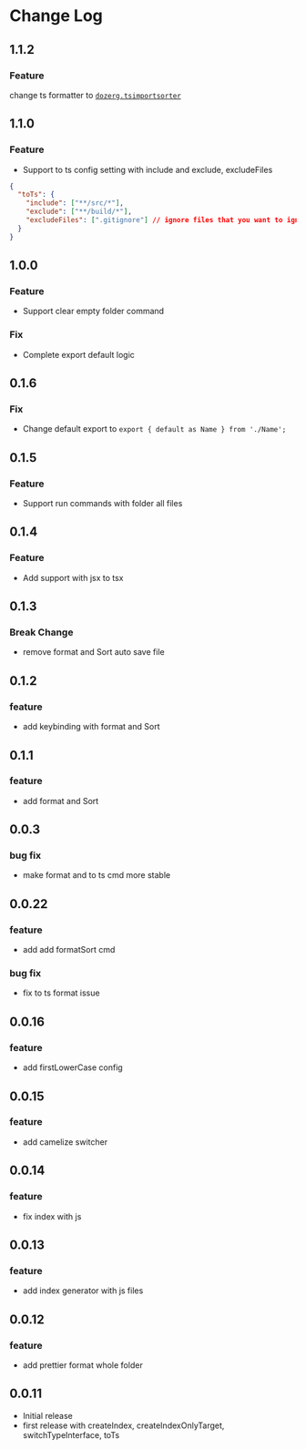 # Change Log

## 1.1.2

### Feature

change ts formatter to [`dozerg.tsimportsorter`](https://marketplace.visualstudio.com/items?itemName=dozerg.tsimportsorter)

## 1.1.0

### Feature

- Support to ts config setting with include and exclude, excludeFiles

```json
{
  "toTs": {
    "include": ["**/src/*"],
    "exclude": ["**/build/*"],
    "excludeFiles": [".gitignore"] // ignore files that you want to ignore, same as git ignore format
  }
}
```

## 1.0.0

### Feature

- Support clear empty folder command

### Fix

- Complete export default logic

## 0.1.6

### Fix

- Change default export to `export { default as Name } from './Name';`

## 0.1.5

### Feature

- Support run commands with folder all files

## 0.1.4

### Feature

- Add support with jsx to tsx

## 0.1.3

### Break Change

- remove format and Sort auto save file

## 0.1.2

### feature

- add keybinding with format and Sort

## 0.1.1

### feature

- add format and Sort

## 0.0.3

### bug fix

- make format and to ts cmd more stable

## 0.0.22

### feature

- add add formatSort cmd

### bug fix

- fix to ts format issue

## 0.0.16

### feature

- add firstLowerCase config

## 0.0.15

### feature

- add camelize switcher

## 0.0.14

### feature

- fix index with js

## 0.0.13

### feature

- add index generator with js files

## 0.0.12

### feature

- add prettier format whole folder

## 0.0.11

- Initial release
- first release with createIndex, createIndexOnlyTarget, switchTypeInterface, toTs
